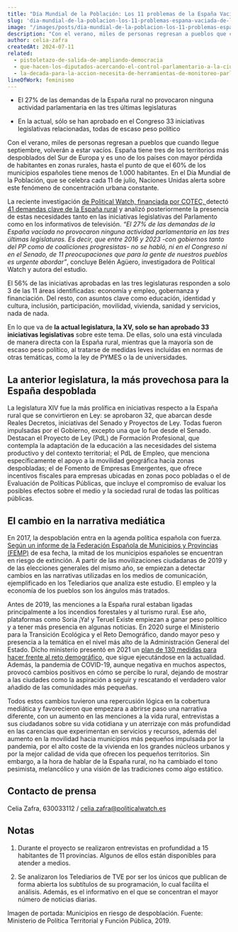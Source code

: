 ```yaml
---
title: "Día Mundial de la Población: Los 11 problemas de la España Vaciada de los que no se habla"
slug: 'dia-mundial-de-la-poblacion-los-11-problemas-espana-vaciada-de-los-que-no-se-habla'
image: "/images/posts/dia-mundial-de-la-poblacion-los-11-problemas-espana-vaciada.jpg"
description: "Con el verano, miles de personas regresan a pueblos que cuando llegue septiembre, volverán a estar vacíos. España tiene tres de los territorios más despoblados del Sur de Europa y es uno de los países con mayor pérdida de habitantes en zonas rurales, hasta el punto de que el 60% de los municipios españoles tiene menos de 1.000 habitantes. En el Día Mundial de la Población, que se celebra cada 11 de julio, Naciones Unidas alerta sobre este fenómeno de concentración urbana constante."
author: celia-zafra
createdAt: 2024-07-11
related:
  - pistoletazo-de-salida-de-ampliando-democracia
  - que-hacen-los-diputados-acercando-el-control-parlamentario-a-la-ciudadania
  - la-decada-para-la-accion-necesita-de-herramientas-de-monitoreo-parlamentario-novedades-en-parlamento-2030
lineOfWork: feminismo
---
```


- El 27% de las demandas de la España rural no provocaron ninguna actividad parlamentaria en las tres últimas legislaturas

- En la actual, sólo se han aprobado en el Congreso 33 iniciativas legislativas relacionadas, todas de escaso peso político

Con el verano, miles de personas regresan a pueblos que cuando llegue septiembre, volverán a estar vacíos. España tiene tres de los territorios más despoblados del Sur de Europa y es uno de los países con mayor pérdida de habitantes en zonas rurales, hasta el punto de que el 60% de los municipios españoles tiene menos de 1.000 habitantes. En el Día Mundial de la Población, que se celebra cada 11 de julio, Naciones Unidas alerta sobre este fenómeno de concentración urbana constante.

La reciente investigación [de Political Watch, financiada por COTEC, ](https://cotec.es/proyectos-cpt/la-atencion-a-las-demandas-de-la-espana-rural/)detectó[ 41 demandas clave de la España rural](https://demandasespanarural.cotec.es/) y analizó posteriormente la presencia de estas necesidades tanto en las iniciativas legislativas del Parlamento como en los informativos de televisión. _“El 27% de las demandas de la España vaciada no provocaron ninguna actividad parlamentaria en las tres últimas legislaturas. Es decir, que entre 2016 y 2023 -con gobiernos tanto del PP como de coaliciones progresistas- no se habló, ni en el Congreso ni en el Senado, de 11 preocupaciones que para la gente de nuestros pueblos es urgente abordar”_, concluye Belén Agüero, investigadora de Political Watch y autora del estudio. 

El 56% de las iniciativas aprobadas en las tres legislaturas responden a solo 3 de las 11 áreas identificadas: economía y empleo, gobernanza y financiación. Del resto, con asuntos clave como educación, identidad y cultura, inclusión, participación, movilidad, vivienda, sanidad y servicios, nada de nada.

En lo que va de **la actual legislatura, la XV, solo se han aprobado 33 iniciativas legislativas** sobre este tema. De ellas, solo una está vinculada de manera directa con la España rural, mientras que la mayoría son de escaso peso político, al tratarse de medidas leves incluídas en normas de otras temáticas, como la ley de PYMES o la de universidades.

## La anterior legislatura, la más provechosa para la España despoblada

La legislatura XIV fue la más prolífica en iniciativas respecto a la España rural que se convirtieron en Ley: se aprobaron 32, que abarcan desde Reales Decretos, iniciativas del Senado y Proyectos de Ley. Todas fueron impulsadas por el Gobierno, excepto una que lo fue desde el Senado. Destacan el Proyecto de Ley (PdL) de Formación Profesional, que contempla la adaptación de la educación a las necesidades del sistema productivo y del contexto territorial; el PdL de Empleo, que menciona específicamente el apoyo a la movilidad geográfica hacia zonas despobladas; el de Fomento de Empresas Emergentes, que ofrece incentivos fiscales para empresas ubicadas en zonas poco pobladas o el de Evaluación de Políticas Públicas, que incluye el compromiso de evaluar los posibles efectos sobre el medio y la sociedad rural de todas las políticas públicas.

## El cambio en la narrativa mediática

En 2017, la despoblación entra en la agenda política española con fuerza. [Según un informe de la Federación Española de Municipios y Provincias (FEMP)](https://www.femp.es/sites/default/files/doc_despob_definitivo_0_0.pdf) de esa fecha, la mitad de los municipios españoles se encuentran en riesgo de extinción. A partir de las movilizaciones ciudadanas de 2019 y de las elecciones generales del mismo año, se empiezan a detectar cambios en las narrativas utilizadas en los medios de comunicación, ejemplificado en los Telediarios que analiza este estudio. El empleo y la economía de los pueblos son los ángulos más tratados. 

Antes de 2019, las menciones a la España rural estaban ligadas principalmente a los incendios forestales y al turismo rural. Ese año, plataformas como Soria ¡Ya! y Teruel Existe empiezan a ganar peso político y a tener más presencia en algunas noticias. En 2020 surge el Ministerio para la Transición Ecológica y el Reto Demográfico, dando mayor peso y presencia a la temática en el nivel más alto de la Administración General del Estado. Dicho ministerio presentó en 2021 un [plan de 130 medidas para hacer frente al reto demográfico](https://www.miteco.gob.es/content/dam/miteco/es/reto-demografico/temas/240628_MEMORIA%20DE%20ACTUACIONES%20DEL%20PLAN%20130_2021_2023.pdf), que sigue ejecutándose en la actualidad. Además, la pandemia de COVID-19, aunque negativa en muchos aspectos, provocó cambios positivos en cómo se percibe lo rural, dejando de mostrar a las ciudades como la aspiración a seguir y rescatando el verdadero valor añadido de las comunidades más pequeñas.

Todos estos cambios tuvieron una repercusión lógica en la cobertura mediática y favorecieron que empezara a abrirse paso una narrativa diferente, con un aumento en las menciones a la vida rural, entrevistas a sus ciudadanos sobre su vida cotidiana y un aterrizaje con más profundidad en las carencias que experimentan en servicios y recursos, además del aumento en la movilidad hacia municipios más pequeños impulsada por la pandemia, por el alto coste de la vivienda en los grandes núcleos urbanos y por la mejor calidad de vida que ofrecen los pequeños territorios. Sin embargo, a la hora de hablar de la España rural, no ha cambiado el tono pesimista, melancólico y una visión de las tradiciones como algo estático. 

## Contacto de prensa

Celia Zafra, 630033112 / <celia.zafra@politicalwatch.es>

## Notas

1. Durante el proyecto se realizaron entrevistas en profundidad a 15 habitantes de 11 provincias. Algunos de ellos están disponibles para atender a medios.

2. Se analizaron los Telediarios de TVE por ser los únicos que publican de forma abierta los subtítulos de su programación, lo cual facilita el análisis. Además, es el informativo en el que se concentran el mayor número de noticias diarias.


Imagen de portada: Municipios en riesgo de despoblación. Fuente: Ministerio de Política Territorial y Función Pública, 2019.
